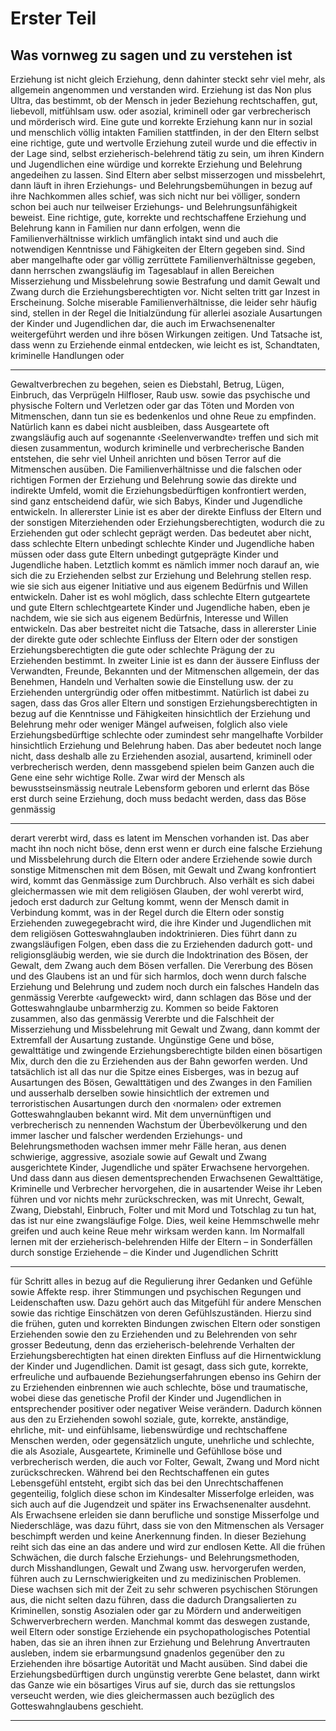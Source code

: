 # Erster Teil

## Was vornweg zu sagen und zu verstehen ist

Erziehung ist nicht gleich Erziehung, denn dahinter steckt sehr viel mehr, als
allgemein angenommen und verstanden wird. Erziehung ist das Non plus
Ultra, das bestimmt, ob der Mensch in jeder Beziehung rechtschaffen, gut,
liebevoll, mitfühlsam usw. oder asozial, kriminell oder gar verbrecherisch und
mörderisch wird. Eine gute und korrekte Erziehung kann nur in sozial und
menschlich völlig intakten Familien stattfinden, in der den Eltern selbst eine
richtige, gute und wertvolle Erziehung zuteil wurde und die effectiv in der
Lage sind, selbst erzieherisch-belehrend tätig zu sein, um ihren Kindern und
Jugendlichen eine würdige und korrekte Erziehung und Belehrung angedeihen
zu lassen. Sind Eltern aber selbst misserzogen und missbelehrt, dann läuft in
ihren Erziehungs- und Belehrungsbemühungen in bezug auf ihre Nachkommen
alles schief, was sich nicht nur bei völliger, sondern schon bei auch nur teilweiser Erziehungs- und Belehrungsunfähigkeit beweist. Eine richtige, gute,
korrekte und rechtschaffene Erziehung und Belehrung kann in Familien nur
dann erfolgen, wenn die Familienverhältnisse wirklich umfänglich intakt sind
und auch die notwendigen Kenntnisse und Fähigkeiten der Eltern gegeben
sind. Sind aber mangelhafte oder gar völlig zerrüttete Familienverhältnisse
gegeben, dann herrschen zwangsläufig im Tagesablauf in allen Bereichen
Misserziehung und Missbelehrung sowie Bestrafung und damit Gewalt und
Zwang durch die Erziehungsberechtigten vor. Nicht selten tritt gar Inzest in
Erscheinung. Solche miserable Familienverhältnisse, die leider sehr häufig sind,
stellen in der Regel die Initialzündung für allerlei asoziale Ausartungen der Kinder und Jugendlichen dar, die auch im Erwachsenenalter weitergeführt werden
und ihre bösen Wirkungen zeitigen. Und Tatsache ist, dass wenn zu Erziehende
einmal entdecken, wie leicht es ist, Schandtaten, kriminelle Handlungen oder


-----

Gewaltverbrechen zu begehen, seien es Diebstahl, Betrug, Lügen, Einbruch,
das Verprügeln Hilfloser, Raub usw. sowie das psychische und physische Foltern und Verletzen oder gar das Töten und Morden von Mitmenschen, dann
tun sie es bedenkenlos und ohne Reue zu empfinden. Natürlich kann es dabei nicht ausbleiben, dass Ausgeartete oft zwangsläufig auch auf sogenannte
‹Seelenverwandte› treffen und sich mit diesen zusammentun, wodurch kriminelle und verbrecherische Banden entstehen, die sehr viel Unheil anrichten
und bösen Terror auf die Mitmenschen ausüben.
Die Familienverhältnisse und die falschen oder richtigen Formen der Erziehung
und Belehrung sowie das direkte und indirekte Umfeld, womit die Erziehungsbedürftigen konfrontiert werden, sind ganz entscheidend dafür, wie sich
Babys, Kinder und Jugendliche entwickeln. In allererster Linie ist es aber der
direkte Einfluss der Eltern und der sonstigen Miterziehenden oder Erziehungsberechtigten, wodurch die zu Erziehenden gut oder schlecht geprägt werden.
Das bedeutet aber nicht, dass schlechte Eltern unbedingt schlechte Kinder
und Jugendliche haben müssen oder dass gute Eltern unbedingt gutgeprägte Kinder und Jugendliche haben. Letztlich kommt es nämlich immer noch
darauf an, wie sich die zu Erziehenden selbst zur Erziehung und Belehrung
stellen resp. wie sie sich aus eigener Initiative und aus eigenem Bedürfnis und
Willen entwickeln. Daher ist es wohl möglich, dass schlechte Eltern gutgeartete und gute Eltern schlechtgeartete Kinder und Jugendliche haben, eben je
nachdem, wie sie sich aus eigenem Bedürfnis, Interesse und Willen entwickeln.
Das aber bestreitet nicht die Tatsache, dass in allererster Linie der direkte
gute oder schlechte Einfluss der Eltern oder der sonstigen Erziehungsberechtigten die gute oder schlechte Prägung der zu Erziehenden bestimmt. In
zweiter Linie ist es dann der äussere Einfluss der Verwandten, Freunde, Bekannten und der Mitmenschen allgemein, der das Benehmen, Handeln und
Verhalten sowie die Einstellung usw. der zu Erziehenden untergründig oder
offen mitbestimmt. Natürlich ist dabei zu sagen, dass das Gros aller Eltern
und sonstigen Erziehungsberechtigten in bezug auf die Kenntnisse und Fähigkeiten hinsichtlich der Erziehung und Belehrung mehr oder weniger Mängel
aufweisen, folglich also viele Erziehungsbedürftige schlechte oder zumindest
sehr mangelhafte Vorbilder hinsichtlich Erziehung und Belehrung haben. Das
aber bedeutet noch lange nicht, dass deshalb alle zu Erziehenden asozial, ausartend, kriminell oder verbrecherisch werden, denn massgebend spielen beim
Ganzen auch die Gene eine sehr wichtige Rolle. Zwar wird der Mensch als bewusstseinsmässig neutrale Lebensform geboren und erlernt das Böse erst
durch seine Erziehung, doch muss bedacht werden, dass das Böse genmässig


-----

derart vererbt wird, dass es latent im Menschen vorhanden ist. Das aber macht
ihn noch nicht böse, denn erst wenn er durch eine falsche Erziehung und
Missbelehrung durch die Eltern oder andere Erziehende sowie durch sonstige
Mitmenschen mit dem Bösen, mit Gewalt und Zwang konfrontiert wird,
kommt das Genmässige zum Durchbruch. Also verhält es sich dabei gleichermassen wie mit dem religiösen Glauben, der wohl vererbt wird, jedoch erst
dadurch zur Geltung kommt, wenn der Mensch damit in Verbindung kommt,
was in der Regel durch die Eltern oder sonstig Erziehenden zuwegegebracht
wird, die ihre Kinder und Jugendlichen mit dem religiösen Gotteswahnglauben
indoktrinieren. Dies führt dann zu zwangsläufigen Folgen, eben dass die zu
Erziehenden dadurch gott- und religionsgläubig werden, wie sie durch die Indoktrination des Bösen, der Gewalt, dem Zwang auch dem Bösen verfallen.
Die Vererbung des Bösen und des Glaubens ist an und für sich harmlos, doch
wenn durch falsche Erziehung und Belehrung und zudem noch durch ein falsches Handeln das genmässig Vererbte ‹aufgeweckt› wird, dann schlagen das
Böse und der Gotteswahnglaube unbarmherzig zu. Kommen so beide Faktoren zusammen, also das genmässig Vererbte und die Falschheit der Misserziehung und Missbelehrung mit Gewalt und Zwang, dann kommt der Extremfall der Ausartung zustande. Ungünstige Gene und böse, gewalttätige und
zwingende Erziehungsberechtigte bilden einen bösartigen Mix, durch den
die zu Erziehenden aus der Bahn geworfen werden. Und tatsächlich ist all das
nur die Spitze eines Eisberges, was in bezug auf Ausartungen des Bösen, Gewalttätigen und des Zwanges in den Familien und ausserhalb derselben sowie
hinsichtlich der extremen und terroristischen Ausartungen durch den ‹normalen› oder extremen Gotteswahnglauben bekannt wird. Mit dem unvernünftigen
und verbrecherisch zu nennenden Wachstum der Überbevölkerung und den
immer lascher und falscher werdenden Erziehungs- und Belehrungsmethoden
wachsen immer mehr Fälle heran, aus denen schwierige, aggressive, asoziale
sowie auf Gewalt und Zwang ausgerichtete Kinder, Jugendliche und später
Erwachsene hervorgehen. Und dass dann aus diesen dementsprechenden
Erwachsenen Gewalttätige, Kriminelle und Verbrecher hervorgehen, die in
ausartender Weise ihr Leben führen und vor nichts mehr zurückschrecken, was
mit Unrecht, Gewalt, Zwang, Diebstahl, Einbruch, Folter und mit Mord und
Totschlag zu tun hat, das ist nur eine zwangsläufige Folge. Dies, weil keine
Hemmschwelle mehr greifen und auch keine Reue mehr wirksam werden
kann.
Im Normalfall lernen mit der erzieherisch-belehrenden Hilfe der Eltern – in
Sonderfällen durch sonstige Erziehende – die Kinder und Jugendlichen Schritt


-----

für Schritt alles in bezug auf die Regulierung ihrer Gedanken und Gefühle sowie Affekte resp. ihrer Stimmungen und psychischen Regungen und Leidenschaften usw. Dazu gehört auch das Mitgefühl für andere Menschen sowie
das richtige Einschätzen von deren Gefühlszuständen. Hierzu sind die frühen,
guten und korrekten Bindungen zwischen Eltern oder sonstigen Erziehenden
sowie den zu Erziehenden und zu Belehrenden von sehr grosser Bedeutung,
denn das erzieherisch-belehrende Verhalten der Erziehungsberechtigten hat
einen direkten Einfluss auf die Hirnentwicklung der Kinder und Jugendlichen.
Damit ist gesagt, dass sich gute, korrekte, erfreuliche und aufbauende Beziehungserfahrungen ebenso ins Gehirn der zu Erziehenden einbrennen wie auch
schlechte, böse und traumatische, wobei diese das genetische Profil der Kinder
und Jugendlichen in entsprechender positiver oder negativer Weise verändern.
Dadurch können aus den zu Erziehenden sowohl soziale, gute, korrekte, anständige, ehrliche, mit- und einfühlsame, liebenswürdige und rechtschaffene
Menschen werden, oder gegensätzlich ungute, unehrliche und schlechte, die
als Asoziale, Ausgeartete, Kriminelle und Gefühllose böse und verbrecherisch
werden, die auch vor Folter, Gewalt, Zwang und Mord nicht zurückschrecken.
Während bei den Rechtschaffenen ein gutes Lebensgefühl entsteht, ergibt sich
das bei den Unrechtschaffenen gegenteilig, folglich diese schon im Kindesalter Misserfolge erleiden, was sich auch auf die Jugendzeit und später ins Erwachsenenalter ausdehnt. Als Erwachsene erleiden sie dann berufliche und
sonstige Misserfolge und Niederschläge, was dazu führt, dass sie von den
Mitmenschen als Versager beschimpft werden und keine Anerkennung finden.
In dieser Beziehung reiht sich das eine an das andere und wird zur endlosen
Kette. All die frühen Schwächen, die durch falsche Erziehungs- und Belehrungsmethoden, durch Misshandlungen, Gewalt und Zwang usw. hervorgerufen
werden, führen auch zu Lernschwierigkeiten und zu medizinischen Problemen.
Diese wachsen sich mit der Zeit zu sehr schweren psychischen Störungen aus,
die nicht selten dazu führen, dass die dadurch Drangsalierten zu Kriminellen,
sonstig Asozialen oder gar zu Mördern und anderweitigen Schwerverbrechern
werden. Manchmal kommt das deswegen zustande, weil Eltern oder sonstige
Erziehende ein psychopathologisches Potential haben, das sie an ihren ihnen
zur Erziehung und Belehrung Anvertrauten ausleben, indem sie erbarmungsund gnadenlos gegenüber den zu Erziehenden ihre bösartige Autorität und
Macht ausüben. Sind dabei die Erziehungsbedürftigen durch ungünstig vererbte Gene belastet, dann wirkt das Ganze wie ein bösartiges Virus auf sie,
durch das sie rettungslos verseucht werden, wie dies gleichermassen auch
bezüglich des Gotteswahnglaubens geschieht.


-----

